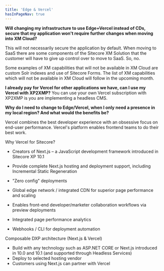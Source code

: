 ```yaml
---
title: 'Edge & Vercel'
hasInPageNav: true
---
```


**Will changing my infrastructure to use Edge+Vercel instead of CDs, secure that my application won&#39;t require further changes when moving into XM Cloud?**

This will not necessarily secure the application by default. When moving to SaaS there are some components of the Sitecore XM Solution that the customer will have to give up control over to move to SaaS. So, no.

Some examples of XM capabilities that will not be available in XM Cloud are custom Solr indexes and use of Sitecore Forms. The list of XM capabilities which will not be available in XM Cloud will follow in the upcoming month.

**I already pay for Vercel for other applications we have, can I use my Vercel with XP2XMP?**
You can use your own Vercel subscription with XP2XMP is you are implementing a headless CMS.

**Why do I need to change to Edge/Vercel, when I only need a presence in my local region? And what would the benefits be?**

Vercel combines the best developer experience with an obsessive focus on end-user performance. Vercel&#39;s platform enables frontend teams to do their best work.

Why Vercel for Sitecore?

- Creators of Next.js – a JavaScript development framework introduced in Sitecore XP 10.1
- Provide complete Next.js hosting and deployment support, including Incremental Static Regeneration

- &quot;Zero config&quot; deployments
- Global edge network / integrated CDN for superior page performance and scaling
- Enables front-end developer/marketer collaboration workflows via preview deployments
- Integrated page performance analytics
- Webhooks / CLI for deployment automation

Composable DXP architecture (Next.js &amp; Vercel)

- Build with any technology such as ASP.NET CORE or Next.js introduced in 10.0 and 10.1 (and supported through Headless Services)
- Deploy to selected hosting vendor
- Customers using Next.js can partner with Vercel
